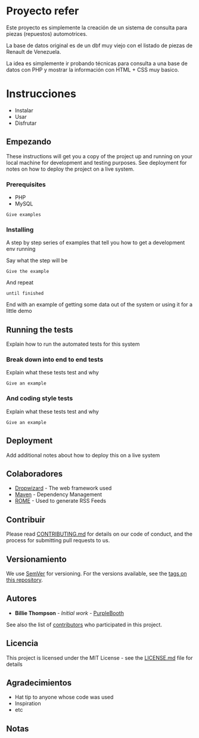 # Proyecto refer

Este proyecto es simplemente la creación de un sistema de consulta para piezas (repuestos) automotrices.

La base de datos original es de un dbf muy viejo con el listado de piezas de Renault de Venezuela.

La idea es simplemente ir probando técnicas para consulta a una base de datos con PHP y mostrar la información con HTML + CSS muy basico.

# Instrucciones

* Instalar
* Usar
* Disfrutar

## Empezando

These instructions will get you a copy of the project up and running on your local machine for development and testing purposes. See deployment for notes on how to deploy the project on a live system.

### Prerequisites

* PHP
* MySQL

```
Give examples
```

### Installing

A step by step series of examples that tell you how to get a development env running

Say what the step will be

```
Give the example
```

And repeat

```
until finished
```

End with an example of getting some data out of the system or using it for a little demo

## Running the tests

Explain how to run the automated tests for this system

### Break down into end to end tests

Explain what these tests test and why

```
Give an example
```

### And coding style tests

Explain what these tests test and why

```
Give an example
```

## Deployment

Add additional notes about how to deploy this on a live system

## Colaboradores

* [Dropwizard](http://www.dropwizard.io/1.0.2/docs/) - The web framework used
* [Maven](https://maven.apache.org/) - Dependency Management
* [ROME](https://rometools.github.io/rome/) - Used to generate RSS Feeds

## Contribuir

Please read [CONTRIBUTING.md](https://gist.github.com/PurpleBooth/b24679402957c63ec426) for details on our code of conduct, and the process for submitting pull requests to us.

## Versionamiento

We use [SemVer](http://semver.org/) for versioning. For the versions available, see the [tags on this repository](https://github.com/your/project/tags). 

## Autores

* **Billie Thompson** - *Initial work* - [PurpleBooth](https://github.com/PurpleBooth)

See also the list of [contributors](https://github.com/your/project/contributors) who participated in this project.

## Licencia

This project is licensed under the MIT License - see the [LICENSE.md](LICENSE.md) file for details

## Agradecimientos

* Hat tip to anyone whose code was used
* Inspiration
* etc

## Notas